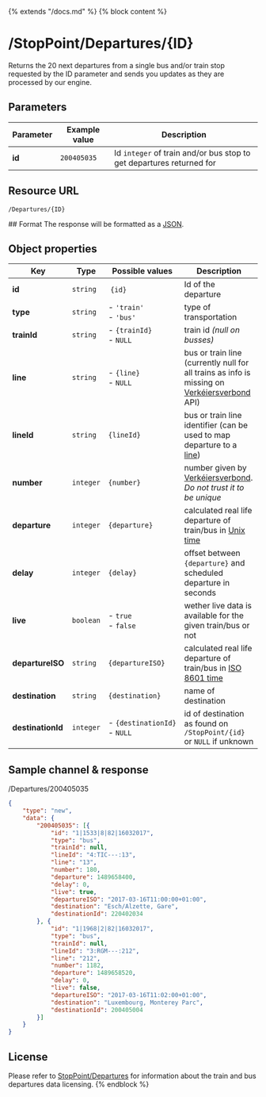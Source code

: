 {% extends "/docs.md" %}
{% block content %}
# /StopPoint/Departures/{ID}
Returns the 20 next departures from a single bus and/or train stop requested by the ID parameter and sends you updates as they are processed by our engine.

## Parameters
| Parameter         | Example value                   | Description |
| ----------------- | ------------------------------- | ----------- |
| **id** | `200405035` | Id `integer` of train and/or bus stop to get departures returned for |

## Resource URL
    /Departures/{ID}

## Format
The response will be formatted as a [JSON](https://en.wikipedia.org/wiki/JSON).

## Object properties
| Key               | Type      | Possible values                   | Description |
| ----------------- | --------- | --------------------------------- | ----------- |
| **id**            | `string`  | `{id}`                            | Id of the departure |
| **type**          | `string`  | - `'train'`<br />- `'bus'`        | type of transportation |
| **trainId**       | `string`  | - `{trainId}`<br />- `NULL`       | train id _(null on busses)_ |
| **line**          | `string`  | - `{line}`<br />- `NULL`          | bus or train line (currently null for all trains as info is missing on [Verkéiersverbond](https://data.public.lu/en/organizations/mobiliteitszentral/) API) |
| **lineId**        | `string`  | `{lineId}`                        | bus or train line identifier (can be used to map departure to a [line](/RESTAPIs/Line/index.md)) |
| **number**        | `integer` | `{number}`                        | number given by [Verkéiersverbond](https://data.public.lu/en/organizations/mobiliteitszentral/). _Do not trust it to be unique_ |
| **departure**     | `integer` | `{departure}`                     | calculated real life departure of train/bus in [Unix time](https://en.wikipedia.org/wiki/Unix_time) |
| **delay**         | `integer` | `{delay}`                         | offset between `{departure}` and scheduled departure in seconds |
| **live**          | `boolean` | - `true`<br />- `false`           | wether live data is available for the given train/bus or not |
| **departureISO**  | `string`  | `{departureISO}`                  | calculated real life departure of train/bus in [ISO 8601 time](https://en.wikipedia.org/wiki/ISO_8601) |
| **destination**   | `string`  | `{destination}`                   | name of destination |
| **destinationId** | `integer` | <nobr>- `{destinationId}`</nobr><br />- `NULL` | id of destination as found on `/StopPoint/{id}` or `NULL` if unknown |

## Sample channel & response
/Departures/200405035
```json
{
	"type": "new",
	"data": {
        "200405035": [{
			"id": "1|1533|8|82|16032017",
			"type": "bus",
			"trainId": null,
			"lineId": "4:TIC---:13",
			"line": "13",
			"number": 180,
			"departure": 1489658400,
			"delay": 0,
			"live": true,
			"departureISO": "2017-03-16T11:00:00+01:00",
			"destination": "Esch/Alzette, Gare",
			"destinationId": 220402034
		}, {
			"id": "1|1968|2|82|16032017",
			"type": "bus",
			"trainId": null,
			"lineId": "3:RGM---:212",
			"line": "212",
			"number": 1182,
			"departure": 1489658520,
			"delay": 0,
			"live": false,
			"departureISO": "2017-03-16T11:02:00+01:00",
			"destination": "Luxembourg, Monterey Parc",
			"destinationId": 200405004
		}]
    }
}
```

## License
Please refer to [StopPoint/Departures](/Streaming_APIs/StopPoint/departures.md#license) for information about the train and bus departures data licensing.
{% endblock %}
